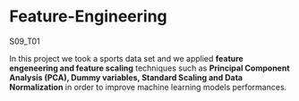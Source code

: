 # Feature-Engineering
S09_T01

In this project we took a sports data set and we applied **feature engeneering and feature scaling** techniques such as 
**Principal Component Analysis (PCA), Dummy variables, Standard Scaling and Data Normalization** in order to improve machine learning models performances.
